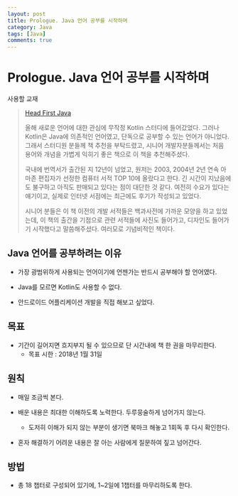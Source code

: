 ```yaml
---
layout: post
title: Prologue. Java 언어 공부를 시작하며
category: Java
tags: [Java]
comments: true
---
```


# Prologue. Java 언어 공부를 시작하며

사용할 교재
> [Head First Java](http://book.naver.com/bookdb/book_detail.nhn?bid=1975309)
> 
> 올해 새로운 언어에 대한 관심에 무작정 Kotlin 스터디에 들어갔었다. 그러나 Kotlin은 Java에 의존적인 언어였고, 단독으로 공부할 수 있는 언어가 아니었다. 그래서 스터디원 분들께 책 추천을 부탁드렸고, 시니어 개발자분들께서는 처음 용어와 개념을 가볍게 익히기 좋은 책으로 이 책을 추천해주셨다.
> 
> 국내에 번역서가 출간된 지 12년이 넘었고, 원저는 2003, 2004년 2년 연속 아마존 편집자가 선정한 컴퓨터 서적 TOP 10에 올랐다고 한다. 긴 시간이 지났음에도 불구하고 아직도 판매되고 있다는 점이 대단한 것 같다. 여전히 수요가 있다는 얘기이고, 실제로 인터넷 서점에는 최근에도 후기가 작성되고 있었다.
> 
> 시니어 분들은 이 책 이전의 개발 서적들은 백과사전에 가까운 모양을 하고 있었는데, 이 책의 출간을 기점으로 관련 서적들에 사진도 들어가고, 디자인도 들어가기 시작했다고 말씀해주셨다. 여러모로 기념비적인 책이다.

## Java 언어를 공부하려는 이유
- 가장 광범위하게 사용되는 언어이기에 언젠가는 반드시 공부해야 할 언어였다.

- Java를 모르면 Kotlin도 사용할 수 없다.

- 안드로이드 어플리케이션 개발을 직접 해보고 싶었다.

## 목표
- 기간이 길어지면 흐지부지 될 수 있으므로 단 시간내에 책 한 권을 마무리한다.
  - 목표 시한 : 2018년 1월 31일

## 원칙
- 매일 조금씩 본다.

- 배운 내용은 최대한 이해하도록 노력한다. 두루뭉술하게 넘어가지 않는다.
  - 도저히 이해가 되지 않는 부분이 생기면 북마크 해놓고 1회독 후 다시 확인한다.

- 혼자 해결하기 어려운 내용은 잘 아는 사람에게 질문하여 짚고 넘어간다.

## 방법
- 총 18 챕터로 구성되어 있기에, 1~2일에 1챕터를 마무리하도록 한다.